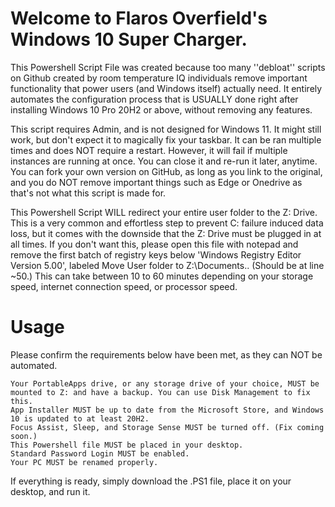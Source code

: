 # Welcome to Flaros Overfield's Windows 10 Super Charger.

This Powershell Script File was created because too many ''debloat'' scripts on Github created by room temperature IQ individuals remove important functionality that power users (and Windows itself) actually need. It entirely automates the configuration process that is USUALLY done right after installing Windows 10 Pro 20H2 or above, without removing any features. 

This script requires Admin, and is not designed for Windows 11. It might still work, but don't expect it to magically fix your taskbar. It can be ran multiple times and does NOT require a restart. However, it will fail if multiple instances are running at once. You can close it and re-run it later, anytime. You can fork your own version on GitHub, as long as you link to the original, and you do NOT remove important things such as Edge or Onedrive as that's not what this script is made for.

This Powershell Script WILL redirect your entire user folder to the Z: Drive. This is a very common and effortless step to prevent C: failure induced data loss, but it comes with the downside that the Z: Drive must be plugged in at all times. If you don't want this, please open this file with notepad and remove the first batch of registry keys below 'Windows Registry Editor Version 5.00', labeled Move User folder to Z:\Documents.. (Should be at line ~50.) This can take between 10 to 60 minutes depending on your storage speed, internet connection speed, or processor speed. 

# Usage

Please confirm the requirements below have been met, as they can NOT be automated.

    Your PortableApps drive, or any storage drive of your choice, MUST be mounted to Z: and have a backup. You can use Disk Management to fix this.
    App Installer MUST be up to date from the Microsoft Store, and Windows 10 is updated to at least 20H2.
    Focus Assist, Sleep, and Storage Sense MUST be turned off. (Fix coming soon.)
    This Powershell file MUST be placed in your desktop.
    Standard Password Login MUST be enabled.
    Your PC MUST be renamed properly.

If everything is ready, simply download the .PS1 file, place it on your desktop, and run it.

